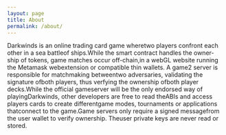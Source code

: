 ```yaml
---
layout: page
title: About
permalink: /about/
---
```


Darkwinds is an online trading card game wheretwo players confront each other in a sea battleof ships.While the smart contract handles the owner-ship  of  tokens,  game  matches  occur  off-chain,in a webGL website running the Metamask webextension  or  compatible  thin  wallets.   A  game2
server  is  responsible  for  matchmaking  betweentwo   adversaries,   validating   the   signature   ofboth  players,  thus  verfying  the  ownership  ofboth  player  decks.While  the  official  gameserver will be the only endorsed way of playingDarkwinds, other developers are free to read theABIs and access players cards to create differentgame  modes,  tournaments  or  applications  thatconnect to the game.Game  servers  only  require  a  signed  messagefrom  the  user  wallet  to  verify  ownership.   Theuser private keys are never read or stored.